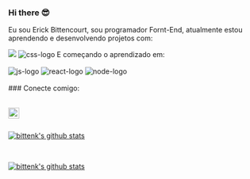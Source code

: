 ### Hi there 😎


Eu sou Erick Bittencourt, sou programador Fornt-End, atualmente estou aprendendo e desenvolvendo projetos com:

<img src="https://img.shields.io/badge/HTML5-E34F26?style=for-the-badge&logo=html5&logoColor=white" atl="html-logo"/>

<img src="https://img.shields.io/badge/CSS3-1572B6?style=for-the-badge&logo=css3&logoColor=white" alt="css-logo"/>
E começando o aprendizado em:
<br>
<br>
<img src="https://img.shields.io/badge/JavaScript-F7DF1E?style=for-the-badge&logo=javascript&logoColor=black" alt="js-logo"/>
<img src="https://img.shields.io/badge/React-20232A?style=for-the-badge&logo=react&logoColor=61DAFB" alt="react-logo"/>
<img src="https://img.shields.io/badge/Node.js-43853D?style=for-the-badge&logo=node.js&logoColor=white" alt="node-logo"/>
<br>
<br>
### Conecte comigo:
<br>
<br>
<p>
<a href="https://www.linkedin.com/in/erick-bittencourt/">
<img align="left" alt="LinkedIn" width="22px" src="https://cdn.jsdelivr.net/npm/simple-icons@v3/icons/linkedin.svg" />
</a>
</p>
<br />
<br />

[![bittenk's github stats](https://github-readme-stats.vercel.app/api?username=bittenk&show_icons=true&theme=buefy)](https://github.com/rodolfomori/github-readme-stats)

<br />

[![bittenk's github stats](https://github-readme-stats.vercel.app/api/top-langs/?username=bittenk&layout=compact&show_icons=true&theme=buefy)](https://github.com/bittenk/github-readme-stats)

